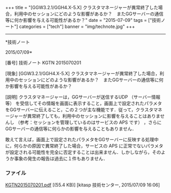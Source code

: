 ﻿+++
title = "[GGW3.2.1/GGH4.X-5.X] クラスタマネージャーが異常終了した場合，利用中のセッションにどのような影響があるか？　またGGサーバーの通信等に何か影響を与える可能性があるか？"
date = "2015-07-09"
tags = ["技術ノート"]
categories = ["tech"]
banner = "img/technote.jpg"
+++

-----------------------------------------------------------------------------------------------------------------------------

*技術ノート

2015/07/09*


[番号]
技術ノート KGTN 2015070201

[現象]
[GGW3.2.1/GGH4.X-5.X]
クラスタマネージャーが異常終了した場合，利用中のセッションにどのような影響があるか？　またGGサーバーの通信等に何か影響を与える可能性があるか？

[説明]
クラスタマネージャーは，GGサーバーが送信するUDP （サーバー情報等）
を受信してその情報を画面に表示すること，画面上で設定されたパラメタをGGサーバーに伝えること，この２つが主な機能です．従って，クラスタマネージャーが異常終了しても，利用中のセッションに影響を与えることはありませんし
（参考：セッションを管理しているのはサービスの APS です）
，さらにGGサーバーの通信等に何らかの影響を与えることもありません．

敢えて言えば，画面上で設定されたパラメタをGGサーバーに反映する処理中に，何らかの原因で異常終了した場合，サービスの
APS
に正常でないパラメタが設定される可能性を完全に否定することは出来ません．しかしながら，そのようか事象の発生の報告は過去に１件もありません．


### ファイル

 
 


[KGTN2015070201.pdf](http://techreport.kitasp.net/attachments/download/2149/KGTN2015070201.pdf)
 [(55.4 KB)] [kitasp 技術センター, 2015/07/09
16:06]


 


 

